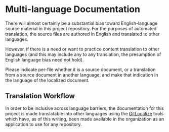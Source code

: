 <!--
 Copyright (C) 2022 Innovate for Vegas Foundation
 
 This file is part of doc-cfv-howtos.
 
 doc-cfv-howtos is free software: you can redistribute it and/or modify
 it under the terms of the GNU General Public License as published by
 the Free Software Foundation, either version 3 of the License, or
 (at your option) any later version.
 
 doc-cfv-howtos is distributed in the hope that it will be useful,
 but WITHOUT ANY WARRANTY; without even the implied warranty of
 MERCHANTABILITY or FITNESS FOR A PARTICULAR PURPOSE.  See the
 GNU General Public License for more details.
 
 You should have received a copy of the GNU General Public License
 along with doc-cfv-howtos.  If not, see <http://www.gnu.org/licenses/>.
-->

# Multi-language Documentation

There will almost certainly be a substantial bias toward English-language source material in this project repository. For the purposes of automated translation, the source files are authored in English and translated to other languages.

However, if there is a need or want to practice content translation to other languages (and this may include any to any translation, the presumption of English language bias need not hold).

Please indicate per-file whether it is a source document, or a translation from a source document in another language, and make that indication in the language of the localized document.

## Translation Workflow

In order to be inclusive across language barriers, the documentation for this project is made translatable into other languages using the [GitLocalize](https://gitlocalize.com/) tools which have, as of this writing, been made available in the organization as an application to use for any repository.
